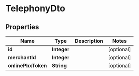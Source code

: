 

# TelephonyDto

## Properties

Name | Type | Description | Notes
------------ | ------------- | ------------- | -------------
**id** | **Integer** |  |  [optional]
**merchantId** | **Integer** |  |  [optional]
**onlinePbxToken** | **String** |  |  [optional]



